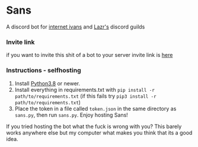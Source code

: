 # Sans
A discord bot for [internet ivans](https://discord.com/invite/5WamMCC) and [Lazr's](https://discord.gg/eTS6yym) discord guilds
### Invite link
if you want to invite this shit of a bot to your server invite link is [here](https://discord.com/api/oauth2/authorize?client_id=754750158125924483&permissions=805431350&scope=bot)
### Instructions - selfhosting
1. Install [Python3.8](https://www.python.org/downloads/) or newer.
2. Install everything in requirements.txt with `pip install -r path/to/requirements.txt` (if this fails try `pip3 install -r path/to/requirements.txt`)
3. Place the token in a file called `token.json` in the same directory as `sans.py`, then run `sans.py`.
Enjoy hosting Sans!

If you tried hosting the bot what the fuck is wrong with you? This barely works anywhere else but my computer what makes you think that its a good idea.

